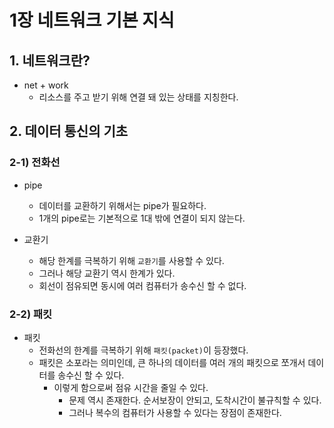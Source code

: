 # 1장 네트워크 기본 지식

## 1. 네트워크란?

* net + work
  * 리소스를 주고 받기 위해 연결 돼 있는 상태를 지칭한다.

## 2. 데이터 통신의 기초

### 2-1) 전화선

* pipe
  * 데이터를 교환하기 위해서는 pipe가 필요하다.
  * 1개의 pipe로는 기본적으로 1대 밖에 연결이 되지 않는다.

* 교환기
  * 해당 한계를 극복하기 위해 `교환기`를 사용할 수 있다.
  * 그러나 해당 교환기 역시 한계가 있다.
  * 회선이 점유되면 동시에 여러 컴퓨터가 송수신 할 수 없다.

### 2-2) 패킷

* 패킷
  * 전화선의 한계를 극복하기 위해 `패킷(packet)`이 등장했다.
  * 패킷은 소포라는 의미인데, 큰 하나의 데이터를 여러 개의 패킷으로 쪼개서 데이터를 송수신 할 수 있다.
    * 이렇게 함으로써 점유 시간을 줄일 수 있다.
      * 문제 역시 존재한다. 순서보장이 안되고, 도착시간이 불규칙할 수 있다.
      * 그러나 복수의 컴퓨터가 사용할 수 있다는 장점이 존재한다.